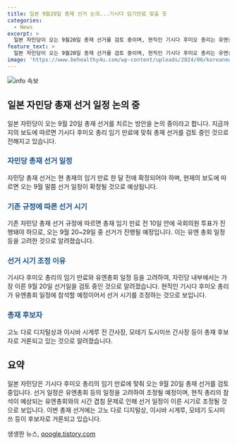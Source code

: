 ```yaml
---
title: 일본 9월20일 총재 선거 논의...기시다 임기만료 맞출 듯
categories:
  - News
excerpt: >
  일본 자민당이 오는 9월20일 총재 선거를 검토 중이며, 현직인 기시다 후미오 총리는 유엔총회에 참석해 선거 일정과 겹치는 상황이다. 총리 주변에선 유엔총회 출석 전인 20일 선거를 검토하는 것으로 전해졌으며, 이에 따라 총재 선거 일정은 내달 말쯤 확정될 전망이다. 또한, 고노 다로, 이시바 시게루, 모테기 도시미쓰 등이 총재 선거에 출마 의향을 밝힌 것으로 알려졌다.
feature_text: >
  일본 자민당이 오는 9월20일 총재 선거를 검토 중이며, 현직인 기시다 후미오 총리는 유엔총회에 참석해 선거 일정과 겹치는 상황이다. 총리 주변에선 유엔총회 출석 전인 20일 선거를 검토하는 것으로 전해졌으며, 이에 따라 총재 선거 일정은 내달 말쯤 확정될 전망이다. 또한, 고노 다로, 이시바 시게루, 모테기 도시미쓰 등이 총재 선거에 출마 의향을 밝힌 것으로 알려졌다.
image: 'https://www.behealthy4u.com/wp-content/uploads/2024/06/koreanews.jpg'
---
```


<p><img src="https://www.behealthy4u.com/wp-content/uploads/2024/06/koreanews.jpg" alt="info 속보" /></p>

<h2 data-ke-size="size26">일본 자민당 총재 선거 일정 논의 중</h2>

<p data-ke-size="size16">일본 자민당이 오는 9월 20일 총재 선거를 치르는 방안을 논의 중이라고 합니다. 지금까지의 보도에 따르면 기시다 후미오 총리 임기 만료에 맞춰 총재 선거를 검토 중인 것으로 전해지고 있습니다.</p>

<h3><b><span style="color: #1a5490;">자민당 총재 선거 일정</span></b></h3>

<p data-ke-size="size16">자민당 총재 선거는 현 총재의 임기 만료 한 달 전에 확정되어야 하며, 현재의 보도에 따르면 오는 9월 말쯤 선거 일정이 확정될 것으로 예상됩니다.</p>

<h3><b><span style="color: #1a5490;">기존 규정에 따른 선거 시기</span></b></h3>

<p data-ke-size="size16">기존 자민당 총재 선거 규정에 따르면 총재 임기 만료 전 10일 안에 국회의원 투표가 진행돼야 하므로, 오는 9월 20~29일 중 선거가 진행될 예정입니다. 이는 유엔 총회 일정 등을 고려한 것으로 알려졌습니다.</p>

<h3><b><span style="color: #1a5490;">선거 시기 조정 이유</span></b></h3>

<p data-ke-size="size16">기시다 후미오 총리의 임기 만료와 유엔총회 일정 등을 고려하여, 자민당 내부에서는 가장 이른 9월 20일 선거일을 검토 중인 것으로 알려졌습니다. 현직인 기시다 후미오 총리가 유엔총회 일정에 참석할 예정이어서 선거 시기를 조정하는 것으로 보입니다.</p>

<h3><b><span style="color: #1a5490;">총재 후보자</span></b></h3>

<p data-ke-size="size16">고노 다로 디지털상과 이시바 시게루 전 간사장, 모테기 도시미쓰 간사장 등이 총재 후보자로 거론되고 있는 것으로 알려졌습니다.</p>

<h2 data-ke-size="size26">요약</h2>

<p data-ke-size="size16">일본 자민당은 기시다 후미오 총리의 임기 만료에 맞춰 오는 9월 20일 총재 선거를 검토 중입니다. 선거 일정은 유엔총회 등의 일정을 고려하여 조정될 예정이며, 현직 총리의 참석이 예상되는 유엔총회와의 시간 겹침 문제로 인해 선거 일정이 이른 시기로 조정될 것으로 보입니다. 이번 총재 선거에는 고노 다로 디지털상, 이시바 시게루, 모테기 도시미쓰 등이 후보자로 거론되고 있습니다.</p>
생생한 뉴스, <a href="https://qoogle.tistory.com" rel="dofollow">qoogle.tistory.com</a>


